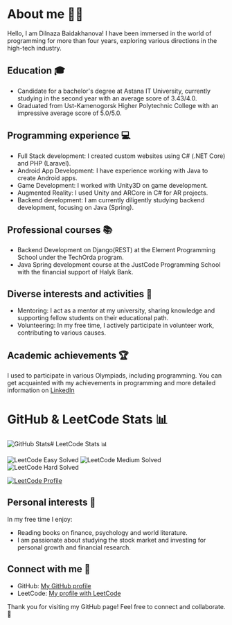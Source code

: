 # About me 👩‍💻

Hello, I am Dilnaza Baidakhanova! I have been immersed in the world of programming for more than four years, exploring various directions in the high-tech industry.

## Education 🎓

- Candidate for a bachelor's degree at Astana IT University, currently studying in the second year with an average score of 3.43/4.0.
- Graduated from Ust-Kamenogorsk Higher Polytechnic College with an impressive average score of 5.0/5.0.

## Programming experience 💻

- Full Stack development: I created custom websites using C# (.NET Core) and PHP (Laravel).
- Android App Development: I have experience working with Java to create Android apps.
- Game Development: I worked with Unity3D on game development.
- Augmented Reality: I used Unity and ARCore in C# for AR projects.
- Backend development: I am currently diligently studying backend development, focusing on Java (Spring).

## Professional courses 📚

- Backend Development on Django(REST) at the Element Programming School under the TechOrda program.
- Java Spring development course at the JustCode Programming School with the financial support of Halyk Bank.

## Diverse interests and activities 🌟

- Mentoring: I act as a mentor at my university, sharing knowledge and supporting fellow students on their educational path.
- Volunteering: In my free time, I actively participate in volunteer work, contributing to various causes.

## Academic achievements 🏆

I used to participate in various Olympiads, including programming. You can get acquainted with my achievements in programming and more detailed information on [LinkedIn](https://www.linkedin.com/in/dilnaza-baidakhanova/ )

# GitHub & LeetCode Stats 📊

![GitHub Stats](https://github-readme-stats.vercel.app/api?username=dillnaza&show_icons=true)# LeetCode Stats 📊

![LeetCode Easy Solved](https://img.shields.io/badge/LeetCode-Easy-brightgreen?style=for-the-badge)
![LeetCode Medium Solved](https://img.shields.io/badge/LeetCode-Medium-brightgreen?style=for-the-badge)
![LeetCode Hard Solved](https://img.shields.io/badge/LeetCode-Hard-brightgreen?style=for-the-badge)

[![LeetCode Profile](https://img.shields.io/badge/LeetCode-Profile-blue?style=for-the-badge)](https://leetcode.com/dillnazza/)


## Personal interests 📖

In my free time I enjoy:

- Reading books on finance, psychology and world literature.
- I am passionate about studying the stock market and investing for personal growth and financial research.

## Connect with me 🚀

- GitHub: [My GitHub profile](https://github.com/dillnaza )
- LeetCode: [My profile with LeetCode](https://leetcode.com/dillnazza )

Thank you for visiting my GitHub page! Feel free to connect and collaborate. 🚀
